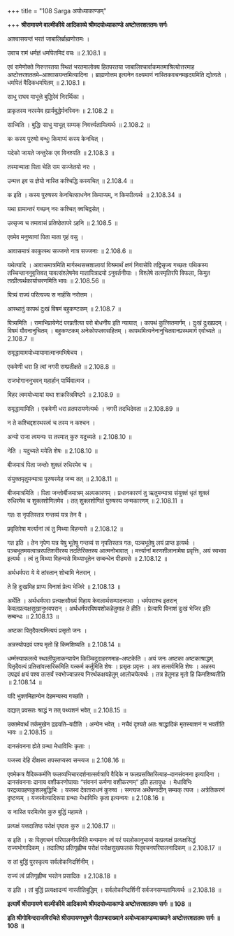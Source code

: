 +++
title = "108 Sarga अयोध्याकाण्डम्"

+++
**श्रीरामायणे वाल्मीकीये आदिकाव्ये श्रीमदयोध्याकाण्डे अष्टोत्तरशततमः सर्गः**

आश्वासयन्तं भरतं जाबालिर्ब्राह्मणोत्तमः ।

उवाच रामं धर्मज्ञं धर्मापेतमिदं वचः ॥ 2.108.1 ॥

एवं रामेणोक्ते निरुत्तरतया स्थितं भरतमालोक्य हितपरतया जाबालिश्चार्वाकमतमाश्रित्योत्तरमाह अष्टोत्तरशततमे–आश्वासयन्तमित्यादिना । ब्राह्मणोत्तम इत्यनेन वक्ष्यमाणं नास्तिकवचनमहृदयमिति द्योत्यते । धर्मापेतं वैदिकधर्मापेतम् ॥ 2.108.1 ॥

साधु राघव माभूत्ते बुद्धिरेवं निरर्थिका ।

प्राकृतस्य नरस्येव ह्यार्यबुद्धेर्मनस्विनः ॥ 2.108.2 ॥

साध्विति । बुद्धिः साधु माभूत् सम्यक् निवर्त्त्यतामित्यर्थः ॥ 2.108.2 ॥

कः कस्य पुरुषो बन्धुः किमाप्यं कस्य केनचित् ।

यदेको जायते जन्तुरेक एव विनश्यति ॥ 2.108.3 ॥

तस्मान्माता पिता चेति राम सज्जेतयो नरः ।

उन्मत्त इव स ज्ञेयो नास्ति कश्चिद्धि कस्यचित् ॥ 2.108.4 ॥

क इति । कस्य पुरुषस्य केनचित्साधनेन किमाप्यम्, न किमपीत्यर्थः ॥ 2.108.34 ॥

यथा ग्रामान्तरं गच्छन् नरः कश्चित् क्वचिद्वसेत् ।

उत्सृज्य च तमावासं प्रतिष्ठेतापरे ऽहनि ॥ 2.108.5 ॥

एवमेव मनुष्याणां पिता माता गृहं वसु ।

आवासमात्रं काकुत्स्थ सज्जन्ते नात्र सज्जनाः ॥ 2.108.6 ॥

यथेत्यादि । आवासमात्रमिति मार्गस्थसत्त्रशालायां विश्रमार्थं क्षणं निवासेपि तद्विसृज्य गच्छतः पथिकस्य तच्चिन्ताननुवृत्तिवत् यावत्संश्लेषमेव मातापित्रादयो ऽनुवर्तनीयाः । विश्लेषे तत्स्मृतिरपि विफला, किमुत तत्प्रीत्यर्थकार्याचरणमिति भावः ॥ 2.108.56 ॥

पित्र्यं राज्यं परित्यज्य स नार्हसि नरोत्तम ।

आस्थातुं कापथं दुःखं विषमं बहुकण्टकम् ॥ 2.108.7 ॥

पित्र्यमिति । रामाभिप्रायेणेदं परप्रतीत्या परो बोधनीय इति न्यायात् । कापथं कुत्सितमार्गम् । दुःखं दुःखप्रदम् । विषमं यौवनानुचितम् । बहुकण्टकम् अनेकोपप्लवसहितम् । कापथमित्यनेनानुचितवानप्रस्थमार्ग एवोच्यते ॥ 2.108.7 ॥

समृद्धायामयोध्यायामात्मानमभिषेचय ।

एकवेणी धरा हि त्वां नगरी सम्प्रतीक्षते ॥ 2.108.8 ॥

राजभोगाननुभवन् महार्हान् पार्थिवात्मज ।

विहर त्वमयोध्यायां यथा शक्रस्त्रिविष्टपे ॥ 2.108.9 ॥

समृद्धायामिति । एकवेणी धरा व्रतपरायणेत्यर्थः । नगरी तदधिदेवता ॥ 2.108.89 ॥

न ते कश्चिद्दशरथस्त्वं च तस्य न कश्चन ।

अन्यो राजा त्वमन्यः स तस्मात् कुरु यदुच्यते ॥ 2.108.10 ॥

नेति । यदुच्यते मयेति शेषः ॥ 2.108.10 ॥

बीजमात्रं पिता जन्तोः शुक्लं रुधिरमेव च ।

संयुक्तमृतुमन्मात्रा पुरुषस्येह जन्म तत् ॥ 2.108.11 ॥

बीजमात्रमिति । पिता जन्तोर्बीजमात्रम् अल्पकारणम् । प्रधानकारणं तु ऋतुमन्मात्रा संयुक्तं धृतं शुक्लं रुधिरमेव च शुक्लशोणितमेव । तत् शुक्लशोणितं पुरुषस्य जन्मकारणम् ॥ 2.108.11 ॥

गतः स नृपतिस्तत्र गन्तव्यं यत्र तेन वै ।

प्रवृत्तिरेषा मर्त्त्यानां त्वं तु मिथ्या विहन्यसे ॥ 2.108.12 ॥

गत इति । तेन नृपेण यत्र येषु भूतेषु गन्तव्यं स नृपतिस्तत्र गतः, पञ्चभूतेषु लयं प्राप्त इत्यर्थः । पञ्चभूतमयत्वान्नरपतिशरीरस्य तदतिरिक्तस्य आत्मनोभावात् । मर्त्त्यानां मरणशीलानामेषा प्रवृत्तिः, अयं स्वभाव इत्यर्थः । त्वं तु मिथ्या विहन्यसे मिथ्याभूतेन सम्बन्धेन पीड्यसे ॥ 2.108.12 ॥

अर्थधर्मपरा ये ये तांस्तान् शोचामि नेतरान् ।

ते हि दुःखमिह प्राप्य विनाशं प्रेत्य भेजिरे ॥ 2.108.13 ॥

अर्थेति । अर्थधर्मपराः प्रत्यक्षसौख्यं विहाय केवलार्थसम्पादनपराः । धर्मपराश्च इतरान् केवलप्रत्यक्षसुखानुभवपरान् । अर्थधर्मपरविषयशोकहेतुमाह ते हीति । प्रेत्यापि विनाशं दुःखं भेजिर इति सम्बन्धः ॥ 2.108.13 ॥

अष्टका पितृदैवत्यमित्ययं प्रसृतो जनः ।

अन्नस्योपद्रवं पश्य मृतो हि किमशिष्यति ॥ 2.108.14 ॥

धर्म्मस्याफलत्वे स्थालीपुलाकन्यायेन किञ्चिदुदाहरणमाह–अष्टकेति । अयं जनः अष्टका अष्टकाश्राद्धम् पितृदैवत्यं प्रतिसांवत्सरिकमिति यत्कर्म कर्तुमिति शेषः । प्रसृतः प्रवृत्तः । अत्र तत्सर्वमिति शेषः । अन्नस्य उपद्रवं क्षयं पश्य तत्सर्वं स्वभोज्यान्नस्य निरर्थकक्षयहेतुम् आलोचयेत्यर्थः । तत्र हेतुमाह मृतो हि किमशिष्यतीति ॥ 2.108.14 ॥

यदि भुक्तमिहान्येन देहमन्यस्य गच्छति ।

दद्यात् प्रवसतः श्राद्धं न तत् पथ्यशनं भवेत् ॥ 2.108.15 ॥

उक्तमेवार्थं तर्कमुखेन द्रढयति–यदीति । अन्येन भवेत् । नचैवं दृश्यते अतः श्राद्धादिकं मृतस्याशनं न भवतीति भावः ॥ 2.108.15 ॥

दानसंवनना ह्येते ग्रन्था मेधाविभिः कृताः ।

यजस्व देहि दीक्षस्व तपस्तप्यस्व सन्त्यज ॥ 2.108.16 ॥

एवमेकत्र वैदिककर्मणि फलव्यभिचारदर्शनात्सर्वत्रापि वैदिके न फलप्रसक्तिरित्याह–दानसंवनना इत्यादिना । दानसंवननाः दानाय वशीकरणोपायाः “संवननं कर्मणा वशीकरणम्” इति हलायुधः । मेधाविभिः परद्रव्यग्रहणकुशलबुद्धिभिः । यजस्व देवताराधनं कुरुष्व । सन्त्यज अर्थेषणादीन् सम्यक् त्यज । अत्रेतिकरणं दृष्टव्यम् । यजस्वेत्यादिरूपा ग्रन्थाः मेधाविभिः कृता इत्यन्वयः ॥ 2.108.16 ॥

स नास्ति परमित्येव कुरु बुद्धिं महामते ।

प्रत्यक्षं यत्तदातिष्ठ परोक्षं पृष्ठतः कुरु ॥ 2.108.17 ॥

स इति । सः पितृवचनं परिपालनीयमिति मन्यमानः त्वं परं परलोकानुभाव्यं यत्प्रत्यक्षं प्रत्यक्षसिद्धं राज्यभोगादिकम् । तदातिष्ठ प्रतिगृह्णीष्व परोक्षं परोक्षसुखफलकं पितृवचनपरिपालनादिकम् ॥ 2.108.17 ॥

स तां बुद्धिं पुरस्कृत्य सर्वलोकनिदर्शिनीम् ।

राज्यं त्वं प्रतिगृह्णीष्व भरतेन प्रसादितः ॥ 2.108.18 ॥

स इति । तां बुद्धिं प्रत्यक्षादन्यं नास्तीतिबुद्धिम् । सर्वलोकनिदर्शिनीं सर्वजनसम्मतामित्यर्थः ॥ 2.108.18 ॥

**इत्यार्षे श्रीरामायणे वाल्मीकीये आदिकाव्ये श्रीमदयोध्याकाण्डे अष्टोत्तरशततमः सर्गः ॥ 108 ॥**

**इति श्रीगोविन्दराजविरचिते श्रीरामायणभूषणे पीताम्बराख्याने अयोध्याकाण्डव्याख्याने अष्टोत्तरशततमः सर्गः ॥ 108 ॥**
